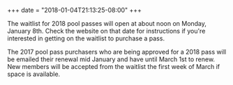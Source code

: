 +++
date = "2018-01-04T21:13:25-08:00"
+++

The waitlist for 2018 pool passes will open at about noon on Monday, January 8th. Check the website on that date for instructions if you're interested in getting on the waitlist to purchase a pass. 

The 2017 pool pass purchasers who are being approved for a 2018 pass will be emailed their renewal mid January and have until March 1st to renew. New members will be accepted from the waitlist the first week of March if space is available.
